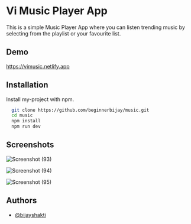 
# Vi Music Player App

This is a simple Music Player App where you can listen trending music by selecting from the playlist or your favourite list.

## Demo

https://vimusic.netlify.app


## Installation

Install my-project with npm.

```bash
  git clone https://github.com/beginnerbijay/music.git
  cd music
  npm install
  npm run dev
```
    
## Screenshots

![Screenshot (93)](https://user-images.githubusercontent.com/53929918/218394216-a291081a-cea7-47ce-a43f-533b243a16e0.png)


![Screenshot (94)](https://user-images.githubusercontent.com/53929918/218394229-7536f885-15d9-4d2b-b985-516d0536f8ba.png)


![Screenshot (95)](https://user-images.githubusercontent.com/53929918/218394231-22a44ef1-cae3-4f94-8ff3-001d1e75b46a.png)



## Authors

- [@bijayshakti](https://github.com/beginnerbijay)




